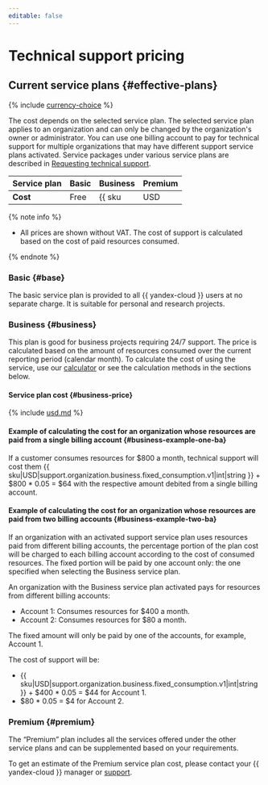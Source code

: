```yaml
---
editable: false
---
```


# Technical support pricing



## Current service plans {#effective-plans}

{% include [currency-choice](../_includes/pricing/currency-choice.md) %}

The cost depends on the selected service plan. The selected service plan applies to an organization and can only be changed by the organization's owner or administrator. You can use one billing account to pay for technical support for multiple organizations that may have different support service plans activated. Service packages under various service plans are described in [Requesting technical support](overview.md).

| Service plan | Basic | Business                     | Premium |
--- |-------|------------------------------|--------
| **Cost** | Free  | {{ sku|USD|support.organization.business.fixed_consumption.v1|int|string }} per month plus 5% of the cost of the billing</br> account resources consumed by the organization | Contact us |

{% note info %}

* All prices are shown without VAT. The cost of support is calculated based on the cost of paid resources consumed.

{% endnote %}

### Basic {#base}

The basic service plan is provided to all {{ yandex-cloud }} users at no separate charge. It is suitable for personal and research projects.

### Business {#business}

This plan is good for business projects requiring 24/7 support.
The price is calculated based on the amount of resources consumed over the current reporting period (calendar month). To calculate the cost of using the service, use our [calculator](/prices#calculator) or see the calculation methods in the sections below.

#### Service plan cost {#business-price}




{% include [usd.md](../_pricing/support/usd-business-2023.md) %}


#### Example of calculating the cost for an organization whose resources are paid from a single billing account {#business-example-one-ba}

If a customer consumes resources for $800 a month, technical support will cost them {{ sku|USD|support.organization.business.fixed_consumption.v1|int|string }} + $800 * 0.05 = $64 with the respective amount debited from a single billing account.

#### Example of calculating the cost for an organization whose resources are paid from two billing accounts {#business-example-two-ba}

If an organization with an activated support service plan uses resources paid from different billing accounts, the percentage portion of the plan cost will be charged to each billing account according to the cost of consumed resources. The fixed portion will be paid by one account only: the one specified when selecting the Business service plan.

An organization with the Business service plan activated pays for resources from different billing accounts:

* Account 1: Consumes resources for $400 a month.
* Account 2: Consumes resources for $80 a month.

The fixed amount will only be paid by one of the accounts, for example, Account 1.

The cost of support will be:

* {{ sku|USD|support.organization.business.fixed_consumption.v1|int|string }} + $400 * 0.05 = $44 for Account 1.
* $80 * 0.05 = $4 for Account 2.

### Premium {#premium}

The <q>Premium</q> plan includes all the services offered under the other service plans and can be supplemented based on your requirements.

To get an estimate of the Premium service plan cost, please contact your {{ yandex-cloud }} manager or [support]({{link-console-support}}).

